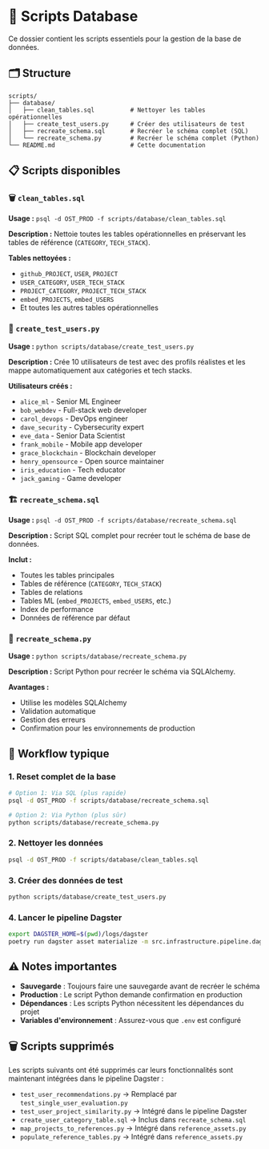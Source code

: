 # 📁 Scripts Database

Ce dossier contient les scripts essentiels pour la gestion de la base de données.

## 🗂️ Structure

```
scripts/
├── database/
│   ├── clean_tables.sql          # Nettoyer les tables opérationnelles
│   ├── create_test_users.py      # Créer des utilisateurs de test
│   ├── recreate_schema.sql       # Recréer le schéma complet (SQL)
│   └── recreate_schema.py        # Recréer le schéma complet (Python)
└── README.md                     # Cette documentation
```

## 📋 Scripts disponibles

### **🗑️ `clean_tables.sql`**
**Usage :** `psql -d OST_PROD -f scripts/database/clean_tables.sql`

**Description :** Nettoie toutes les tables opérationnelles en préservant les tables de référence (`CATEGORY`, `TECH_STACK`).

**Tables nettoyées :**
- `github_PROJECT`, `USER`, `PROJECT`
- `USER_CATEGORY`, `USER_TECH_STACK`
- `PROJECT_CATEGORY`, `PROJECT_TECH_STACK`
- `embed_PROJECTS`, `embed_USERS`
- Et toutes les autres tables opérationnelles

### **👥 `create_test_users.py`**
**Usage :** `python scripts/database/create_test_users.py`

**Description :** Crée 10 utilisateurs de test avec des profils réalistes et les mappe automatiquement aux catégories et tech stacks.

**Utilisateurs créés :**
- `alice_ml` - Senior ML Engineer
- `bob_webdev` - Full-stack web developer
- `carol_devops` - DevOps engineer
- `dave_security` - Cybersecurity expert
- `eve_data` - Senior Data Scientist
- `frank_mobile` - Mobile app developer
- `grace_blockchain` - Blockchain developer
- `henry_opensource` - Open source maintainer
- `iris_education` - Tech educator
- `jack_gaming` - Game developer

### **🏗️ `recreate_schema.sql`**
**Usage :** `psql -d OST_PROD -f scripts/database/recreate_schema.sql`

**Description :** Script SQL complet pour recréer tout le schéma de base de données.

**Inclut :**
- Toutes les tables principales
- Tables de référence (`CATEGORY`, `TECH_STACK`)
- Tables de relations
- Tables ML (`embed_PROJECTS`, `embed_USERS`, etc.)
- Index de performance
- Données de référence par défaut

### **🐍 `recreate_schema.py`**
**Usage :** `python scripts/database/recreate_schema.py`

**Description :** Script Python pour recréer le schéma via SQLAlchemy.

**Avantages :**
- Utilise les modèles SQLAlchemy
- Validation automatique
- Gestion des erreurs
- Confirmation pour les environnements de production

## 🔄 Workflow typique

### **1. Reset complet de la base**
```bash
# Option 1: Via SQL (plus rapide)
psql -d OST_PROD -f scripts/database/recreate_schema.sql

# Option 2: Via Python (plus sûr)
python scripts/database/recreate_schema.py
```

### **2. Nettoyer les données**
```bash
psql -d OST_PROD -f scripts/database/clean_tables.sql
```

### **3. Créer des données de test**
```bash
python scripts/database/create_test_users.py
```

### **4. Lancer le pipeline Dagster**
```bash
export DAGSTER_HOME=$(pwd)/logs/dagster
poetry run dagster asset materialize -m src.infrastructure.pipeline.dagster.definitions --select training_data_pipeline
```

## ⚠️ Notes importantes

- **Sauvegarde** : Toujours faire une sauvegarde avant de recréer le schéma
- **Production** : Le script Python demande confirmation en production
- **Dépendances** : Les scripts Python nécessitent les dépendances du projet
- **Variables d'environnement** : Assurez-vous que `.env` est configuré

## 🗑️ Scripts supprimés

Les scripts suivants ont été supprimés car leurs fonctionnalités sont maintenant intégrées dans le pipeline Dagster :

- `test_user_recommendations.py` → Remplacé par `test_single_user_evaluation.py`
- `test_user_project_similarity.py` → Intégré dans le pipeline Dagster
- `create_user_category_table.sql` → Inclus dans `recreate_schema.sql`
- `map_projects_to_references.py` → Intégré dans `reference_assets.py`
- `populate_reference_tables.py` → Intégré dans `reference_assets.py`
